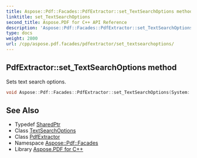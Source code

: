 ```yaml
---
title: Aspose::Pdf::Facades::PdfExtractor::set_TextSearchOptions method
linktitle: set_TextSearchOptions
second_title: Aspose.PDF for C++ API Reference
description: 'Aspose::Pdf::Facades::PdfExtractor::set_TextSearchOptions method. Sets text search options in C++.'
type: docs
weight: 2800
url: /cpp/aspose.pdf.facades/pdfextractor/set_textsearchoptions/
---
```

## PdfExtractor::set_TextSearchOptions method


Sets text search options.

```cpp
void Aspose::Pdf::Facades::PdfExtractor::set_TextSearchOptions(System::SharedPtr<Aspose::Pdf::Text::TextSearchOptions> value)
```

## See Also

* Typedef [SharedPtr](../../../system/sharedptr/)
* Class [TextSearchOptions](../../../aspose.pdf.text/textsearchoptions/)
* Class [PdfExtractor](../)
* Namespace [Aspose::Pdf::Facades](../../)
* Library [Aspose.PDF for C++](../../../)
